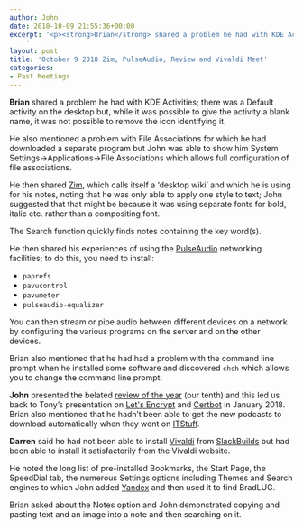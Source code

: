 ```yaml
---
author: John
date: 2018-10-09 21:55:36+00:00
excerpt: '<p><strong>Brian</strong> shared a problem he had with KDE Activities; there was a Default activity on the desktop but, while it was possible to give the activity a blank name, it was not possible to remove the icon identifying it.</p><p>He also mentioned a problem with File Associations for which he had downloaded a separate program but John was able to show him System Settings->Applications->File Associations which allows full configuration of file associations.</p>
	'
layout: post
title: 'October 9 2018 Zim, PulseAudio, Review and Vivaldi Meet'
categories:
- Past Meetings
---
```


<p><strong>Brian</strong> shared a problem he had with KDE Activities; there was a Default activity on the desktop but, while it was possible to give the activity a blank name, it was not possible to remove the icon identifying it.</p><p>He also mentioned a problem with File Associations for which he had downloaded a separate program but John was able to show him System Settings->Applications->File Associations which allows full configuration of file associations.</p><p>He then shared <a href="http://zim-wiki.org/" type="text/html">Zim</a>, which calls itself a ‘desktop wiki’ and which he is using for his notes, noting that he was only able to apply one style to text; John suggested that that might be because it was using separate fonts for bold, italic etc. rather than a compositing font.</p><p>The Search function quickly finds notes containing the key word(s).</p><p>He then shared his experiences of using the <a href="https://www.freedesktop.org/wiki/Software/PulseAudio/" type="text/html">PulseAudio</a> networking facilities; to do this, you need to install:</p><ul><li><code>paprefs</code></li><li><code>pavucontrol</code></li><li><code>pavumeter</code></li><li><code>pulseaudio-equalizer</code></li></ul><p>You can then stream or pipe audio between different devices on a network by configuring the various programs on the server and on the other devices.</p><p>Brian also mentioned that he had had a problem with the command line prompt when he installed some software and discovered <code>chsh</code> which allows you to change the command line prompt.</p><p><strong>John</strong> presented the belated <a href="http://bradlug.co.uk/blog/2018/10/11/files/BradLUG_the_tenth_year.odp" type="application/vnd.oasis.opendocument.presentation">review of the year</a> (our tenth) and this led us back to Tony’s presentation on <a href="https://letsencrypt.org/" type="text/html">Let's Encrypt</a> and <a href="https://certbot.eff.org/" type="text/html">Certbot</a> in January 2018. Brian also mentioned that he hadn’t been able to get the new podcasts to download automatically when they went on <a href="http://itstuff.org.uk/welcome" type="text/html">ITStuff</a>.</p><p><strong>Darren</strong> said he had not been able to install <a href="https://vivaldi.com/?lang=en" type="text/html">Vivaldi</a> from <a href="http://slackbuilds.org/" type="text/html">SlackBuilds</a> but had been able to install it satisfactorily from the Vivaldi website.</p><p>He noted the long list of pre-installed Bookmarks, the Start Page, the SpeedDial tab, the numerous Settings options including Themes and Search engines to which John added <a href="https://yandex.com" type="text/html">Yandex</a> and then used it to find BradLUG.</p><p>Brian asked about the Notes option and John demonstrated copying and pasting text and an image into a note and then searching on it.</p>
